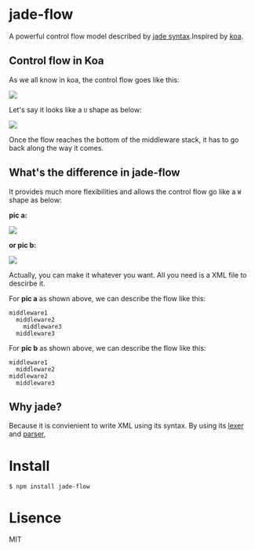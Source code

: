 # jade-flow
A powerful control flow model described by [jade syntax](https://github.com/jadejs/jade).Inspired by [koa](https://github.com/koajs/koa).

## Control flow in Koa
As we all know in koa, the control flow goes like this:

![](https://camo.githubusercontent.com/d80cf3b511ef4898bcde9a464de491fa15a50d06/68747470733a2f2f7261772e6769746875622e636f6d2f66656e676d6b322f6b6f612d67756964652f6d61737465722f6f6e696f6e2e706e67)

Let's say it looks like a `U` shape as below:

![](https://img.alicdn.com/tps/TB1Bp8WIFXXXXbPXFXXXXXXXXXX.png)

Once the flow reaches the bottom of the middleware stack, it has to go
back along the way it comes.

## What's the difference in jade-flow
It provides much more flexibilities and allows the control flow go like a `W` shape as below:

**pic a:**

![](https://img.alicdn.com/tps/TB1hSijIFXXXXahXXXXXXXXXXXX.png)

**or pic b:**

![](https://img.alicdn.com/tps/TB1e4avIFXXXXcpXXXXXXXXXXXX.png)

Actually, you can make it whatever you want. All you need is a XML
file to descirbe it. 

For **pic a** as shown above, we can describe the flow like this:
```
middleware1
  middleware2
    middleware3
  middleware3
```

For **pic b** as shown above, we can describe the flow like this:
```
middleware1
  middleware2
middleware2
  middleware3
```

## Why jade?
Because it is convienient to write XML using its syntax. By using its [lexer](https://github.com/jadejs/jade-lexer) and [parser](https://github.com/jadejs/jade-parser), 


# Install
`$ npm install jade-flow`

# Lisence
MIT
